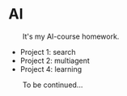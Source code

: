 # AI

&emsp;&emsp;It's my AI-course homework. 

+ Project 1: search
+ Project 2: multiagent
+ Project 4: learning

&emsp;&emsp;To be continued...